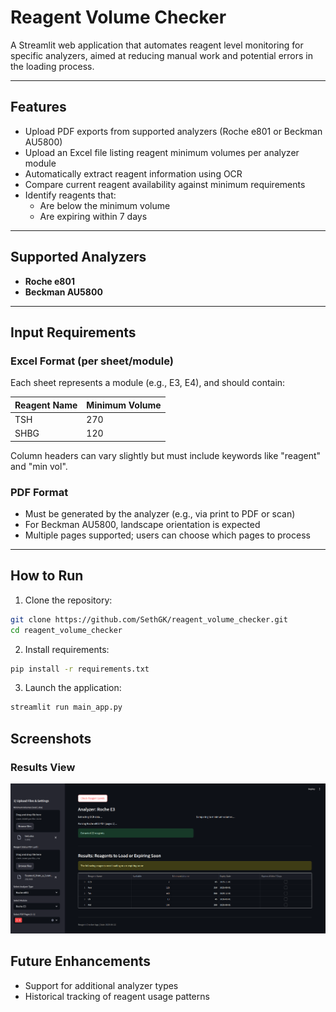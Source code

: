 # Reagent Volume Checker

A Streamlit web application that automates reagent level monitoring for specific analyzers, aimed at reducing manual work and potential errors in the loading process.

---

## Features

- Upload PDF exports from supported analyzers (Roche e801 or Beckman AU5800)
- Upload an Excel file listing reagent minimum volumes per analyzer module
- Automatically extract reagent information using OCR
- Compare current reagent availability against minimum requirements
- Identify reagents that:
  - Are below the minimum volume
  - Are expiring within 7 days

---

## Supported Analyzers

- **Roche e801**
- **Beckman AU5800**  

---

## Input Requirements

### Excel Format (per sheet/module)
Each sheet represents a module (e.g., E3, E4), and should contain:

| Reagent Name | Minimum Volume |
|--------------|----------------|
| TSH          | 270            |
| SHBG         | 120            |

Column headers can vary slightly but must include keywords like "reagent" and "min vol".

### PDF Format
- Must be generated by the analyzer (e.g., via print to PDF or scan)
- For Beckman AU5800, landscape orientation is expected
- Multiple pages supported; users can choose which pages to process

---

## How to Run

1. Clone the repository:

```bash
git clone https://github.com/SethGK/reagent_volume_checker.git
cd reagent_volume_checker
```

2. Install requirements:
```bash
pip install -r requirements.txt
```

3. Launch the application:
```bash
streamlit run main_app.py
```

## Screenshots

### Results View
![Reagent Status Results](screenshots/Results_Page.png)


## Future Enhancements

- Support for additional analyzer types
- Historical tracking of reagent usage patterns


